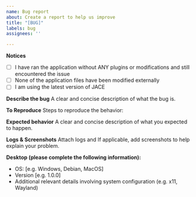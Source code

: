 ```yaml
---
name: Bug report
about: Create a report to help us improve
title: "[BUG]"
labels: bug
assignees: ''

---
```


**Notices**
 - [ ] I have ran the application without ANY plugins or modifications and still encountered the issue
 - [ ] None of the application files have been modified externally
 - [ ] I am using the latest version of JACE

**Describe the bug**
A clear and concise description of what the bug is.

**To Reproduce**
Steps to reproduce the behavior:

**Expected behavior**
A clear and concise description of what you expected to happen.

**Logs & Screenshots**
Attach logs and If applicable, add screenshots to help explain your problem.

**Desktop (please complete the following information):**
 - OS: [e.g. Windows, Debian, MacOS] 
 - Version [e.g. 1.0.0]
 - Additional relevant details involving system configuration (e.g. x11, Wayland)
